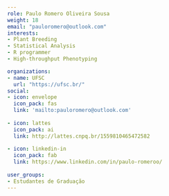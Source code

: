 ```yaml
---
role: Paulo Romero Oliveira Sousa
weight: 18
email: "pauloromero@outlook.com"
interests:
- Plant Breeding
- Statistical Analysis
- R programmer
- High-throughput Phenotyping

organizations:
- name: UFSC
  url: "https://ufsc.br/"
social:
- icon: envelope
  icon_pack: fas
  link: 'mailto:pauloromero@outlook.com'
  
- icon: lattes
  icon_pack: ai
  link: http://lattes.cnpq.br/1559810465472582
  
- icon: linkedin-in
  icon_pack: fab
  link: https://www.linkedin.com/in/paulo-romeroo/
 
user_groups:
- Estudantes de Graduação
---
```

